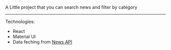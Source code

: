 A Little project that you can search news and filter by category

***

Technologies:
+ React
+ Material UI
+ Data feching from [News API](https://newsapi.org)
